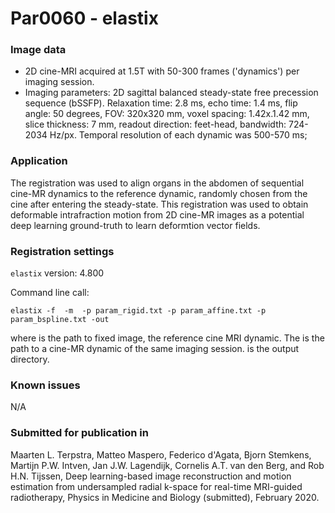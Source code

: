 # Par0060 - elastix

###  Image data

* 2D cine-MRI acquired at 1.5T with 50-300 frames ('dynamics') per imaging session.
* Imaging parameters: 2D sagittal balanced steady-state free precession sequence (bSSFP). Relaxation time: 2.8 ms, echo time: 1.4 ms, flip angle: 50 degrees, FOV: 320x320 mm, voxel spacing: 1.42x.1.42 mm, slice thickness: 7 mm, readout direction: feet-head, bandwidth: 724-2034 Hz/px. Temporal resolution of each dynamic was 500-570 ms;

###  Application

The registration was used to align organs in the abdomen of sequential cine-MR dynamics to the reference dynamic, randomly chosen from the cine after entering the steady-state. This registration was used to obtain deformable intrafraction motion from 2D cine-MR images as a potential deep learning ground-truth to learn deformtion vector fields.

###  Registration settings

`elastix` version: 4.800

Command line call:


    elastix -f  -m  -p param_rigid.txt -p param_affine.txt -p param_bspline.txt -out


where  is the path to fixed image, the reference cine MRI dynamic. The  is the path to a cine-MR dynamic of the same imaging session.  is the output directory.

###  Known issues

N/A

###  Submitted for publication in

Maarten L. Terpstra, Matteo Maspero, Federico d'Agata, Bjorn Stemkens, Martijn P.W. Intven, Jan J.W. Lagendijk, Cornelis A.T. van den Berg, and Rob H.N. Tijssen, Deep learning-based image reconstruction and motion estimation from undersampled radial k-space for real-time MRI-guided radiotherapy, Physics in Medicine and Biology (submitted), February 2020.
